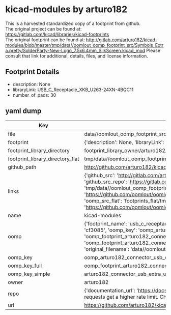 # kicad-modules by arturo182  
This is a harvested standardized copy of a footprint from github.  
The original project can be found at:  
https://gitlab.com/kicad/libraries/kicad-footprints  
The original footprint can be found at:
http://gitlab.com/arturo182/kicad-modules/blob/master/tmp/data//oomlout_oomp_footprint_src/Symbols_Extra.pretty/SolderParty-New-Logo_7.5x6.4mm_SilkScreen.kicad_mod
Please consult that link for additional, details, files, and license information.  
## Footprint Details
* description: None  
* libraryLink: USB_C_Receptacle_XKB_U263-24XN-4BQC11  
* number_of_pads: 30  
## yaml dump  
| Key | Value |  
| --- | --- |  
| file | data//oomlout_oomp_footprint_src/kicad-modules/Connector_USB_Extra.pretty/USB_C_Receptacle_XKB_U263-24XN-4BQC11.kicad_mod |  
| footprint | {'description': None, 'libraryLink': 'USB_C_Receptacle_XKB_U263-24XN-4BQC11', 'number_of_pads': 30} |  
| footprint_library_directory | footprint_library_owner/arturo182_kicad-modules |  
| footprint_library_directory_flat | tmp/data//oomlout_oomp_footprint_src/footprints_flat/arturo182_connector_usb_extra_usb_c_receptacle_xkb_u263_24xn_4bqc11/working |  
| github_path | http://github.com/arturo182/kicad-modules/blob/master/tmp/data//oomlout_oomp_footprint_src/Connector_USB_Extra.pretty/USB_C_Receptacle_XKB_U263-24XN-4BQC11.kicad_mod |  
| links | {'github_src': 'http://gitlab.com/arturo182/kicad-modules/blob/master/tmp/data//oomlout_oomp_footprint_src/Symbols_Extra.pretty/SolderParty-New-Logo_7.5x6.4mm_SilkScreen.kicad_mod', 'github_src_repo': 'https://gitlab.com/kicad/libraries/kicad-footprints', 'oomp_bot': 'tmp/data//oomlout_oomp_footprint_src/footprints/arturo182_connector_usb_extra_usb_c_receptacle_xkb_u263_24xn_4bqc11/working', 'oomp_bot_github': 'https://github.com/oomlout/oomlout_oomp_footprint_bot/tree/main/tmp/data//oomlout_oomp_footprint_src/footprints/arturo182_connector_usb_extra_usb_c_receptacle_xkb_u263_24xn_4bqc11/working', 'oomp_src_flat': 'footprints_flat/tmp/data//oomlout_oomp_footprint_src/footprints_flat/arturo182_connector_usb_extra_usb_c_receptacle_xkb_u263_24xn_4bqc11/working', 'oomp_src_flat_github': 'https://github.com/oomlout/oomlout_oomp_footprint_src/tree/main/tmp/data//oomlout_oomp_footprint_src/footprints_flat/arturo182_connector_usb_extra_usb_c_receptacle_xkb_u263_24xn_4bqc11/working'} |  
| name | kicad-modules |  
| oomp | {'footprint_name': 'usb_c_receptacle_xkb_u263_24xn_4bqc11', 'library_name': 'connector_usb_extra', 'md5': 'cf308594e8df000e842ff41c54ef4d9e', 'md5_10': 'cf308594e8', 'md5_5': 'cf308', 'md5_6': 'cf3085', 'oomp_key': 'oomp_arturo182_connector_usb_extra_usb_c_receptacle_xkb_u263_24xn_4bqc11', 'oomp_key_extra': 'oomp_footprint_arturo182_connector_usb_extra_usb_c_receptacle_xkb_u263_24xn_4bqc11', 'oomp_key_full': 'oomp_footprint_arturo182_connector_usb_extra_usb_c_receptacle_xkb_u263_24xn_4bqc11_cf3085', 'oomp_key_simple': 'arturo182_connector_usb_extra_usb_c_receptacle_xkb_u263_24xn_4bqc11', 'original_filename': 'data//oomlout_oomp_footprint_src/kicad-modules/Connector_USB_Extra.pretty/USB_C_Receptacle_XKB_U263-24XN-4BQC11.kicad_mod', 'owner_name': 'arturo182'} |  
| oomp_key | oomp_arturo182_connector_usb_extra_usb_c_receptacle_xkb_u263_24xn_4bqc11 |  
| oomp_key_full | oomp_footprint_arturo182_connector_usb_extra_usb_c_receptacle_xkb_u263_24xn_4bqc11 |  
| oomp_key_simple | arturo182_connector_usb_extra_usb_c_receptacle_xkb_u263_24xn_4bqc11 |  
| owner | arturo182 |  
| repo | {'documentation_url': 'https://docs.github.com/rest/overview/resources-in-the-rest-api#rate-limiting', 'message': "API rate limit exceeded for 84.66.142.224. (But here's the good news: Authenticated requests get a higher rate limit. Check out the documentation for more details.)"} |  
| url | https://github.com/arturo182/kicad-modules |  

